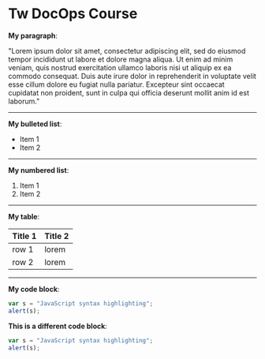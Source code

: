 # Tw DocOps Course

**My paragraph**:

"Lorem ipsum dolor sit amet, consectetur adipiscing elit, sed do eiusmod tempor incididunt ut labore et dolore magna aliqua. Ut enim ad minim veniam, quis nostrud exercitation ullamco laboris nisi ut aliquip ex ea commodo consequat. Duis aute irure dolor in reprehenderit in voluptate velit esse cillum dolore eu fugiat nulla pariatur. Excepteur sint occaecat cupidatat non proident, sunt in culpa qui officia deserunt mollit anim id est laborum."

---
**My bulleted list**:

- Item 1
- Item 2

---
**My numbered list**:

1. Item 1
2. Item 2

---
**My table**:

| Title 1  | Title 2 |
| -------- |---------|
| row 1    | lorem   |
| row 2    | lorem   |

---
**My code block**:

```javascript
var s = "JavaScript syntax highlighting";
alert(s);
```


**This is a different code block**:

```javascript
var s = "JavaScript syntax highlighting";
alert(s);
```
